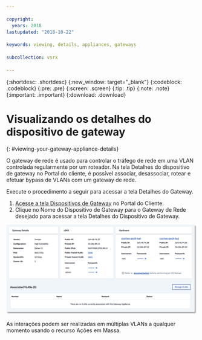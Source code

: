 ```yaml
---

copyright:
  years: 2018
lastupdated: "2018-10-22"

keywords: viewing, details, appliances, gateways

subcollection: vsrx

---
```


{:shortdesc: .shortdesc}
{:new_window: target="_blank"}
{:codeblock: .codeblock}
{:pre: .pre}
{:screen: .screen}
{:tip: .tip}
{:note: .note}
{:important: .important}
{:download: .download}

# Visualizando os detalhes do dispositivo de gateway
{: #viewing-your-gateway-appliance-details}

O gateway de rede é usado para controlar o tráfego de rede em uma VLAN controlada regularmente por um roteador. Na tela Detalhes do dispositivo de gateway no Portal do cliente, é possível associar, desassociar, rotear e efetuar bypass de VLANs com um gateway de rede.

Execute o procedimento a seguir para acessar a tela Detalhes do Gateway.

1. [Acesse a tela Dispositivos de Gateway](/docs/infrastructure/vsrx?topic=vsrx-viewing-all-your-gateway-appliances) no Portal do Cliente.
2. Clique no Nome do Dispositivo de Gateway para o Gateway de Rede desejado para acessar a tela Detalhes do Dispositivo de Gateway.

  <img src="images/gw-sa-details.png" alt="drawing" style="width: 700px;"/>

As interações podem ser realizadas em múltiplas VLANs a qualquer momento usando o recurso Ações em Massa.
